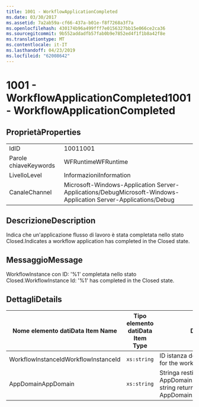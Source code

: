 ```yaml
---
title: 1001 - WorkflowApplicationCompleted
ms.date: 03/30/2017
ms.assetid: 7a2ab59a-cf66-437a-b01e-f8f7268a3f7a
ms.openlocfilehash: 430174b96a499fff7e0156327bb15e066ce2ca36
ms.sourcegitcommit: 9b552addadfb57fab0b9e7852ed4f1f1b8a42f8e
ms.translationtype: MT
ms.contentlocale: it-IT
ms.lasthandoff: 04/23/2019
ms.locfileid: "62008642"
---
```

# <a name="1001---workflowapplicationcompleted"></a><span data-ttu-id="6a114-102">1001 - WorkflowApplicationCompleted</span><span class="sxs-lookup"><span data-stu-id="6a114-102">1001 - WorkflowApplicationCompleted</span></span>
## <a name="properties"></a><span data-ttu-id="6a114-103">Proprietà</span><span class="sxs-lookup"><span data-stu-id="6a114-103">Properties</span></span>  
  
|||  
|-|-|  
|<span data-ttu-id="6a114-104">Id</span><span class="sxs-lookup"><span data-stu-id="6a114-104">ID</span></span>|<span data-ttu-id="6a114-105">1001</span><span class="sxs-lookup"><span data-stu-id="6a114-105">1001</span></span>|  
|<span data-ttu-id="6a114-106">Parole chiave</span><span class="sxs-lookup"><span data-stu-id="6a114-106">Keywords</span></span>|<span data-ttu-id="6a114-107">WFRuntime</span><span class="sxs-lookup"><span data-stu-id="6a114-107">WFRuntime</span></span>|  
|<span data-ttu-id="6a114-108">Livello</span><span class="sxs-lookup"><span data-stu-id="6a114-108">Level</span></span>|<span data-ttu-id="6a114-109">Informazioni</span><span class="sxs-lookup"><span data-stu-id="6a114-109">Information</span></span>|  
|<span data-ttu-id="6a114-110">Canale</span><span class="sxs-lookup"><span data-stu-id="6a114-110">Channel</span></span>|<span data-ttu-id="6a114-111">Microsoft-Windows-Application Server-Applications/Debug</span><span class="sxs-lookup"><span data-stu-id="6a114-111">Microsoft-Windows-Application Server-Applications/Debug</span></span>|  
  
## <a name="description"></a><span data-ttu-id="6a114-112">Descrizione</span><span class="sxs-lookup"><span data-stu-id="6a114-112">Description</span></span>  
 <span data-ttu-id="6a114-113">Indica che un'applicazione flusso di lavoro è stata completata nello stato Closed.</span><span class="sxs-lookup"><span data-stu-id="6a114-113">Indicates a workflow application has completed in the Closed state.</span></span>  
  
## <a name="message"></a><span data-ttu-id="6a114-114">Messaggio</span><span class="sxs-lookup"><span data-stu-id="6a114-114">Message</span></span>  
 <span data-ttu-id="6a114-115">WorkflowInstance con ID: '%1' completata nello stato Closed.</span><span class="sxs-lookup"><span data-stu-id="6a114-115">WorkflowInstance Id: '%1' has completed in the Closed state.</span></span>  
  
## <a name="details"></a><span data-ttu-id="6a114-116">Dettagli</span><span class="sxs-lookup"><span data-stu-id="6a114-116">Details</span></span>  
  
|<span data-ttu-id="6a114-117">Nome elemento dati</span><span class="sxs-lookup"><span data-stu-id="6a114-117">Data Item Name</span></span>|<span data-ttu-id="6a114-118">Tipo elemento dati</span><span class="sxs-lookup"><span data-stu-id="6a114-118">Data Item Type</span></span>|<span data-ttu-id="6a114-119">Descrizione</span><span class="sxs-lookup"><span data-stu-id="6a114-119">Description</span></span>|  
|--------------------|--------------------|-----------------|  
|<span data-ttu-id="6a114-120">WorkflowInstanceId</span><span class="sxs-lookup"><span data-stu-id="6a114-120">WorkflowInstanceId</span></span>|`xs:string`|<span data-ttu-id="6a114-121">ID istanza del flusso di lavoro.</span><span class="sxs-lookup"><span data-stu-id="6a114-121">The instance id for the workflow</span></span>|  
|<span data-ttu-id="6a114-122">AppDomain</span><span class="sxs-lookup"><span data-stu-id="6a114-122">AppDomain</span></span>|`xs:string`|<span data-ttu-id="6a114-123">Stringa restituita da AppDomain.CurrentDomain.FriendlyName.</span><span class="sxs-lookup"><span data-stu-id="6a114-123">The string returned by AppDomain.CurrentDomain.FriendlyName.</span></span>|
